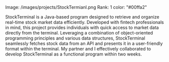 Image: /images/projects/StockTermianl.png
Rank: 1
color: "#00ffa2"

StockTerminal is a Java-based program designed to retrieve and organize real-time stock market data efficiently. Developed with fintech professionals in mind, this project provides individuals with quick access to market data directly from the terminal. Leveraging a combination of object-oriented programming principles and various data structures, StockTerminal seamlessly fetches stock data from an API and presents it in a user-friendly format within the terminal. My partner and I effectively collaborated to develop StockTerminal as a functional program within two weeks.
